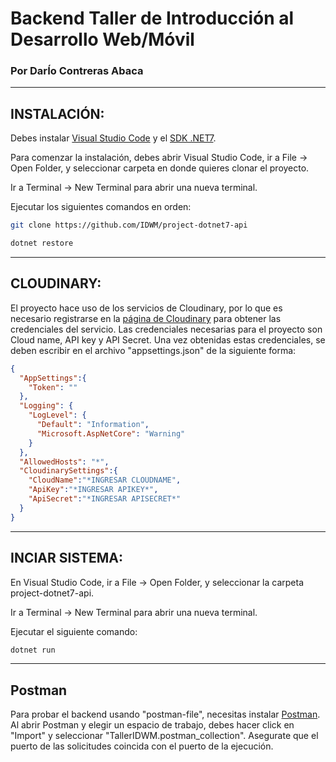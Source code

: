 # Backend Taller de Introducción al Desarrollo Web/Móvil

### Por DarÍo Contreras Abaca
****
## INSTALACIÓN:
Debes instalar [Visual Studio Code](https://code.visualstudio.com/) y el [SDK .NET7](https://dotnet.microsoft.com/es-es/download/dotnet/7.0).

Para comenzar la instalación, debes abrir Visual Studio Code, ir a File -> Open Folder, y seleccionar carpeta en donde quieres clonar el proyecto.

Ir a Terminal -> New Terminal para abrir una nueva terminal.

Ejecutar los siguientes comandos en orden: 

```bash
git clone https://github.com/IDWM/project-dotnet7-api
```

```bash
dotnet restore
```
****
## CLOUDINARY:
El proyecto hace uso de los servicios de Cloudinary, por lo que es necesario registrarse en la [página de Cloudinary](https://cloudinary.com/) para obtener las credenciales del servicio.
Las credenciales necesarias para el proyecto son Cloud name, API key y API Secret.
Una vez obtenidas estas credenciales, se deben escribir en el archivo "appsettings.json" de la siguiente forma:

```json
{
  "AppSettings":{
    "Token": ""
  },
  "Logging": {
    "LogLevel": {
      "Default": "Information",
      "Microsoft.AspNetCore": "Warning"
    }
  },
  "AllowedHosts": "*",
  "CloudinarySettings":{
    "CloudName":"*INGRESAR CLOUDNAME",
    "ApiKey":"*INGRESAR APIKEY*",
    "ApiSecret":"*INGRESAR APISECRET*"
  }
}
```

****
## INCIAR SISTEMA:
En Visual Studio Code, ir a File -> Open Folder, y seleccionar la carpeta project-dotnet7-api.

Ir a Terminal -> New Terminal para abrir una nueva terminal.

Ejecutar el siguiente comando:

```bash
dotnet run
```

****
## Postman

Para probar el backend usando "postman-file", necesitas instalar [Postman](https://www.postman.com/downloads/).
Al abrir Postman y elegir un espacio de trabajo, debes hacer click en "Import" y seleccionar "TallerIDWM.postman_collection".
Asegurate que el puerto de las solicitudes coincida con el puerto de la ejecución.



